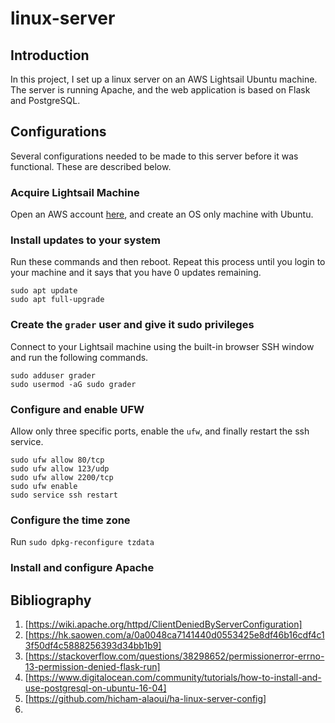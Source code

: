 # linux-server

## Introduction
In this project, I set up a linux server on an AWS Lightsail Ubuntu machine. The server is running Apache, and the web application is based on Flask and PostgreSQL.

## Configurations
Several configurations needed to be made to this server before it was functional. These are described below.

### Acquire Lightsail Machine
Open an AWS account [here](aws.amazon.com), and create an OS only machine with Ubuntu.


### Install updates to your system
Run these commands and then reboot. Repeat this process until you login to your machine and it says that you have 0 updates remaining.

```
sudo apt update
sudo apt full-upgrade
```

### Create the `grader` user and give it sudo privileges
Connect to your Lightsail machine using the built-in browser SSH window and run the following commands.

```
sudo adduser grader
sudo usermod -aG sudo grader
```

### Configure and enable UFW
Allow only three specific ports, enable the `ufw`, and finally restart the ssh service.

```
sudo ufw allow 80/tcp
sudo ufw allow 123/udp
sudo ufw allow 2200/tcp
sudo ufw enable
sudo service ssh restart
```

### Configure the time zone
Run `sudo dpkg-reconfigure tzdata`

### Install and configure Apache



## Bibliography
1. [https://wiki.apache.org/httpd/ClientDeniedByServerConfiguration]
2. [https://hk.saowen.com/a/0a0048ca7141440d0553425e8df46b16cdf4c13f50df4c5888256393d34bb1b9]
3. [https://stackoverflow.com/questions/38298652/permissionerror-errno-13-permission-denied-flask-run]
4. [https://www.digitalocean.com/community/tutorials/how-to-install-and-use-postgresql-on-ubuntu-16-04]
5. [https://github.com/hicham-alaoui/ha-linux-server-config]
6. 